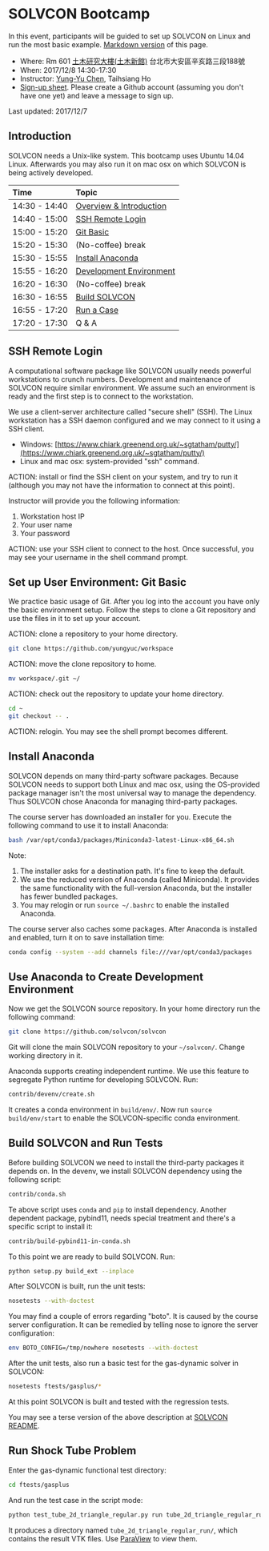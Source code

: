 # SOLVCON Bootcamp

In this event, participants will be guided to set up SOLVCON on Linux and run
the most basic example.
[Markdown version](https://github.com/solvcon/seminar/blob/gh-pages/2017/bootcamp/index.md)
of this page.

* Where: Rm 601 [土木研究大樓(土木新館)](https://goo.gl/maps/kwMsLqLwFEH2)
  台北市大安區辛亥路三段188號
* When: 2017/12/8 14:30-17:30
* Instructor: [Yung-Yu Chen](mailto:yyc@solvcon.net), Taihsiang Ho
* [Sign-up sheet](https://github.com/solvcon/seminar/issues/7).  Please create
  a Github account (assuming you don't have one yet) and leave a message to
  sign up.

Last updated: 2017/12/7

## <a name="intro"></a>Introduction

SOLVCON needs a Unix-like system.  This bootcamp uses Ubuntu 14.04 Linux.
Afterwards you may also run it on mac osx on which SOLVCON is being actively
developed.

| Time          | Topic                             |
| :------------ | :-------------------------------- |
| 14:30 - 14:40 | [Overview & Introduction](#intro) |
| 14:40 - 15:00 | [SSH Remote Login](#ssh)          |
| 15:00 - 15:20 | [Git Basic](#git)                 |
| 15:20 - 15:30 | (No-coffee) break                 |
| 15:30 - 15:55 | [Install Anaconda](#conda)        |
| 15:55 - 16:20 | [Development Environment](#de)    |
| 16:20 - 16:30 | (No-coffee) break                 |
| 16:30 - 16:55 | [Build SOLVCON](#build)           |
| 16:55 - 17:20 | [Run a Case](#run)                |
| 17:20 - 17:30 | Q & A                             |

## <a name="ssh"></a>SSH Remote Login

A computational software package like SOLVCON usually needs powerful
workstations to crunch numbers.  Development and maintenance of SOLVCON require
similar environment.  We assume such an environment is ready and the first step
is to connect to the workstation.

We use a client-server architecture called "secure shell" (SSH).  The Linux
workstation has a SSH daemon configured and we may connect to it using a SSH
client.

* Windows: [https://www.chiark.greenend.org.uk/~sgtatham/putty/](https://www.chiark.greenend.org.uk/~sgtatham/putty/)
* Linux and mac osx: system-provided "ssh" command.

ACTION: install or find the SSH client on your system, and try to run it
(although you may not have the information to connect at this point).

Instructor will provide you the following information:

1. Workstation host IP
2. Your user name
3. Your password

ACTION: use your SSH client to connect to the host.  Once successful, you may
see your username in the shell command prompt.

## <a name="git"></a>Set up User Environment: Git Basic

We practice basic usage of Git.  After you log into the account you have only
the basic environment setup.  Follow the steps to clone a Git repository and
use the files in it to set up your account.

ACTION: clone a repository to your home directory.

```bash
git clone https://github.com/yungyuc/workspace
```

ACTION: move the clone repository to home.

```bash
mv workspace/.git ~/
```

ACTION: check out the repository to update your home directory.

```bash
cd ~
git checkout -- .
```

ACTION: relogin.  You may see the shell prompt becomes different.

## <a name="conda"></a>Install Anaconda

SOLVCON depends on many third-party software packages.  Because SOLVCON needs
to support both Linux and mac osx, using the OS-provided package manager isn't
the most universal way to manage the dependency.  Thus SOLVCON chose Anaconda
for managing third-party packages.

The course server has downloaded an installer for you.  Execute the following
command to use it to install Anaconda:

```bash
bash /var/opt/conda3/packages/Miniconda3-latest-Linux-x86_64.sh
```

Note:

1. The installer asks for a destination path.  It's fine to keep the default.
2. We use the reduced version of Anaconda (called Miniconda).  It provides the
   same functionality with the full-version Anaconda, but the installer has
   fewer bundled packages.
3. You may relogin or run `source ~/.bashrc` to enable the installed Anaconda.

The course server also caches some packages.  After Anaconda is installed and
enabled, turn it on to save installation time:

```bash
conda config --system --add channels file:///var/opt/conda3/packages
```

## <a name="de"></a>Use Anaconda to Create Development Environment

Now we get the SOLVCON source repository.  In your home directory run the
following command:

```bash
git clone https://github.com/solvcon/solvcon
```

Git will clone the main SOLVCON repository to your `~/solvcon/`.  Change
working directory in it.

Anaconda supports creating independent runtime.  We use this feature to
segregate Python runtime for developing SOLVCON.  Run:

```bash
contrib/devenv/create.sh
```

It creates a conda environment in `build/env/`.  Now run `source
build/env/start` to enable the SOLVCON-specific conda environment.

## <a name="build"></a>Build SOLVCON and Run Tests

Before building SOLVCON we need to install the third-party packages it depends
on.  In the devenv, we install SOLVCON dependency using the following script:

```bash
contrib/conda.sh
```

Te above script uses `conda` and `pip` to install dependency.  Another
dependent package, pybind11, needs special treatment and there's a specific
script to install it:

```bash
contrib/build-pybind11-in-conda.sh
```

To this point we are ready to build SOLVCON.  Run:

```bash
python setup.py build_ext --inplace
```

After SOLVCON is built, run the unit tests:

```bash
nosetests --with-doctest
```

You may find a couple of errors regarding "boto".  It is caused by the course
server configuration.  It can be remedied by telling nose to ignore the server
configuration:

```bash
env BOTO_CONFIG=/tmp/nowhere nosetests --with-doctest
```

After the unit tests, also run a basic test for the gas-dynamic solver in
SOLVCON:

```bash
nosetests ftests/gasplus/*
```

At this point SOLVCON is built and tested with the regression tests.

You may see a terse version of the above description at [SOLVCON
README](https://github.com/solvcon/solvcon/blob/master/README.rst).

## <a name="run"></a>Run Shock Tube Problem

Enter the gas-dynamic functional test directory:

```bash
cd ftests/gasplus
```

And run the test case in the script mode:

```bash
python test_tube_2d_triangle_regular.py run tube_2d_triangle_regular_run
```

It produces a directory named `tube_2d_triangle_regular_run/`, which contains
the result VTK files.  Use [ParaView](https://www.paraview.org) to view them.
